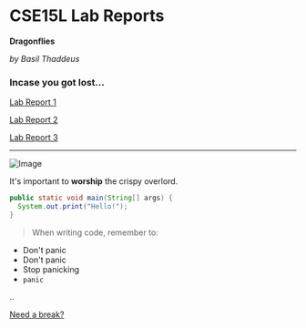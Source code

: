 # CSE15L Lab Reports
**Dragonflies**

*by Basil Thaddeus*

### Incase you got lost...
[Lab Report 1](https://basilthaddeus.github.io/cse15l-lab-reports/lab-report-1-week-2.html)

[Lab Report 2](https://basilthaddeus.github.io/cse15l-lab-reports/lab-report-2-week-4.html)

[Lab Report 3](https://basilthaddeus.github.io/cse15l-lab-reports/lab-report-3-week-6.html)

---

![Image](https://media.sandiegoreader.com/img/photos/2020/08/04/corner_XXX_chicken_sand.jpg)

It's important to **worship** the crispy overlord.

```java
public static void main(String[] args) {
  System.out.print("Hello!");
}
```

> When writing code, remember to:
* Don't panic
* Don't panic
* Stop panicking
* `panic`

..

[Need a break?](http://random.cat)
